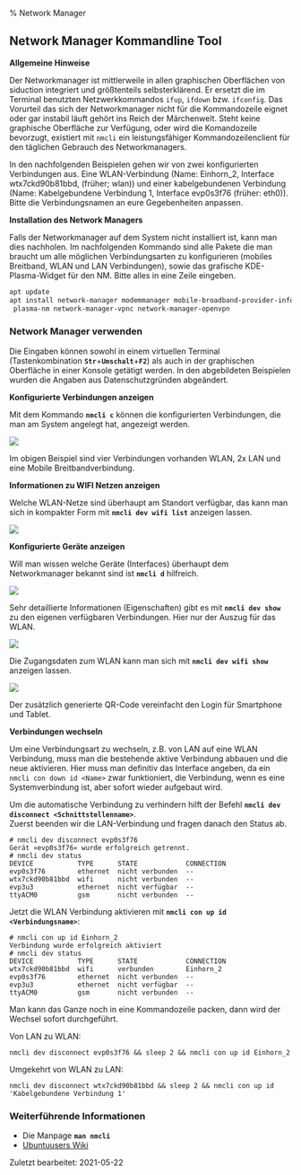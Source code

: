 % Network Manager

## Network Manager Kommandline Tool

**Allgemeine Hinweise**

Der Networkmanager ist mittlerweile in allen graphischen Oberflächen von siduction integriert und größtenteils selbsterklärend. Er ersetzt die im Terminal benutzten Netzwerkkommandos  `ifup`, `ifdown` bzw. `ifconfig`. Das Vorurteil das sich der Networkmanager nicht für die Kommandozeile eignet oder gar instabil läuft gehört ins Reich der Märchenwelt. Steht keine graphische Oberfläche zur Verfügung, oder wird die Komandozeile bevorzugt, existiert mit `nmcli` ein leistungsfähiger Kommandozeilenclient für den täglichen Gebrauch des Networkmanagers.

In den nachfolgenden Beispielen gehen wir von zwei konfigurierten Verbindungen aus. Eine WLAN-Verbindung (Name: Einhorn_2, Interface wtx7ckd90b81bbd, (früher; wlan)) und einer kabelgebundenen Verbindung (Name: Kabelgebundene Verbindung 1, Interface evp0s3f76 (früher: eth0)). Bitte die Verbindungsnamen an eure Gegebenheiten anpassen.

**Installation des Network Managers**

Falls der Networkmanager auf dem System nicht installiert ist, kann man dies nachholen. Im nachfolgenden Kommando sind alle Pakete die man braucht um alle möglichen Verbindungsarten zu konfigurieren (mobiles Breitband, WLAN und LAN Verbindungen), sowie das grafische KDE-Plasma-Widget für den NM. Bitte alles in eine Zeile eingeben.

~~~sh
apt update
apt install network-manager modemmanager mobile-broadband-provider-info network-manager-pptp
 plasma-nm network-manager-vpnc network-manager-openvpn
~~~

### Network Manager verwenden

Die Eingaben können sowohl in einem virtuellen Terminal (Tastenkombination **`Str`**+**`Umschalt`**+**`F2`**) als auch in der graphischen Oberfläche in einer Konsole getätigt werden. In den abgebildeten Beispielen wurden die Angaben aus Datenschutzgründen abgeändert.

**Konfigurierte Verbindungen anzeigen**

Mit dem Kommando  **`nmcli c`**  können die konfigurierten Verbindungen, die man am System angelegt hat, angezeigt werden.

![](./images/nmcli/nmcli-c.png)

Im obigen Beispiel sind vier Verbindungen vorhanden WLAN, 2x LAN und eine Mobile Breitbandverbindung.

**Informationen zu WIFI Netzen anzeigen**

Welche WLAN-Netze sind überhaupt am Standort verfügbar, das kann man sich in kompakter Form mit  **`nmcli dev wifi list`**  anzeigen lassen.

![](./images/nmcli/nmcli-list.png)


**Konfigurierte Geräte anzeigen**

Will man wissen welche Geräte (Interfaces) überhaupt dem Networkmanager bekannt sind ist  **`nmcli d`**  hilfreich.

![](./images/nmcli/nmcli-d.png)

Sehr detaillierte Informationen (Eigenschaften) gibt es mit  **`nmcli dev show`**  zu den eigenen verfügbaren Verbindungen. Hier nur der Auszug für das WLAN.

![](./images/nmcli/nmcli-dev-show.png)

Die Zugangsdaten zum WLAN kann man sich mit **`nmcli dev wifi show`** anzeigen lassen.

![](./images/nmcli/nmcli-dev-wifi-show-de.png)

Der zusätzlich generierte QR-Code vereinfacht den Login für Smartphone und Tablet.

**Verbindungen wechseln**

Um eine Verbindungsart zu wechseln, z.B. von LAN auf eine WLAN Verbindung, muss man die bestehende aktive Verbindung abbauen und die neue aktivieren. Hier muss man definitiv das Interface angeben, da ein  `nmcli con down id <Name>`  zwar funktioniert, die Verbindung, wenn es eine Systemverbindung ist, aber sofort wieder aufgebaut wird.

Um die automatische Verbindung zu verhindern hilft der Befehl **`nmcli dev disconnect <Schnittstellenname>`**.  
Zuerst beenden wir die LAN-Verbindung und fragen danach den Status ab.

~~~
# nmcli dev disconnect evp0s3f76
Gerät »evp0s3f76« wurde erfolgreich getrennt.
# nmcli dev status
DEVICE           TYPE      STATE            CONNECTION 
evp0s3f76        ethernet  nicht verbunden  --
wtx7ckd90b81bbd  wifi      nicht verbunden  --
evp3u3           ethernet  nicht verfügbar  --
ttyACM0          gsm       nicht verbunden  --
~~~

Jetzt die WLAN Verbindung aktivieren mit **`nmcli con up id <Verbindungsname>`**:

~~~
# nmcli con up id Einhorn_2
Verbindung wurde erfolgreich aktiviert 
# nmcli dev status
DEVICE           TYPE      STATE            CONNECTION 
wtx7ckd90b81bbd  wifi      verbunden        Einhorn_2
evp0s3f76        ethernet  nicht verbunden  --
evp3u3           ethernet  nicht verfügbar  --
ttyACM0          gsm       nicht verbunden  --
~~~

Man kann das Ganze noch in eine Kommandozeile packen, dann wird der Wechsel sofort durchgeführt.

Von LAN zu WLAN:

~~~
nmcli dev disconnect evp0s3f76 && sleep 2 && nmcli con up id Einhorn_2
~~~

Umgekehrt von WLAN zu LAN:


~~~
nmcli dev disconnect wtx7ckd90b81bbd && sleep 2 && nmcli con up id 'Kabelgebundene Verbindung 1'
~~~

### Weiterführende Informationen

+ Die Manpage **`man nmcli`**
+ [Ubuntuusers Wiki](https://wiki.ubuntuusers.de/NetworkManager?redirect=no)

<div id="rev">Zuletzt bearbeitet: 2021-05-22</div>
